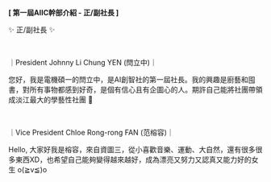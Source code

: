 **[ 第一屆AIIC幹部介紹 - 正/副社長 ]**

✨ 正/副社長 ✨

&nbsp;

｜President Johnny Li Chung YEN (閆立中)｜

您好，我是電機碩一的閆立中，是AI創智社的第一屆社長。我的興趣是廚藝和囤書，對所有事物都感到好奇，是個有信心且有企圖心的人。期許自己能將社團帶領成淡江最大的學藝性社團 😤

&nbsp;

｜Vice President Chloe Rong-rong FAN (范榕容)｜

Hello, 大家好我是榕容，來自資圖三，從小喜歡音樂、運動、大自然，還有很多很多東西XD，也希望自己能夠變得越來越好，成為漂亮又努力又認真又能力好的女生 o(≧v≦)o
